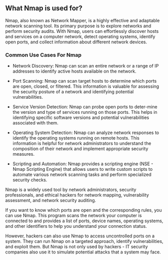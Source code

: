 
## What Nmap is used for? 

Nmap, also known as Network Mapper, is a highly effective and adaptable network scanning tool. Its primary purpose is to explore networks and perform security audits. With Nmap, users can effortlessly discover hosts and services on a computer network, detect operating systems, identify open ports, and collect information about different network devices.

### Common Use Cases For Nmap

- Network Discovery: Nmap can scan an entire network or a range of IP addresses to identify active hosts available on the network.

- Port Scanning: Nmap can scan target hosts to determine which ports are open, closed, or filtered. This information is valuable for assessing the security posture of a network and identifying potential vulnerabilities.

- Service Version Detection: Nmap can probe open ports to deter-mine the version and type of services running on those ports. This helps in identifying specific software versions and potential vulnerabilities associated with them.

- Operating System Detection: Nmap can analyze network responses to identify the operating systems running on remote hosts. This information is helpful for network administrators to understand the composition of their network and implement appropriate security measures.

- Scripting and Automation: Nmap provides a scripting engine (NSE - Nmap Scripting Engine) that allows users to write custom scripts to automate various network scanning tasks and perform specialized security checks.

Nmap is a widely used tool by network administrators, security professionals, and ethical hackers for network mapping, vulnerability assessment, and network security auditing.

If you want to know which ports are open and the corresponding rules, you can use Nmap. This program scans the network your computer is connected to and provides a list of ports, device names, operating systems, and other identifiers to help you understand your connection status. 

However, hackers can also use Nmap to access uncontrolled ports on a system. They can run Nmap on a targeted approach, identify vulnerabilities, and exploit them. But Nmap is not only used by hackers - IT security companies also use it to simulate potential attacks that a system may face.
